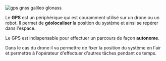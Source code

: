 ![](https://drotek.com/wp-content/uploads/2017/01/gps-logo.jpg "gps gnss galileo glonass")

Le **GPS** est un périphérique qui est couramment utilisé sur un drone ou un robot. Il permet de **géolocaliser** la position du système et ainsi se repérer dans l'espace.

Le GPS est indispensable pour effectuer un parcours de façon **autonome**.

Dans le cas du drone il va permettre de fixer la position du système en l'air et permettre à l'opérateur d'effectuer d'autres tâches pendant ce temps.

